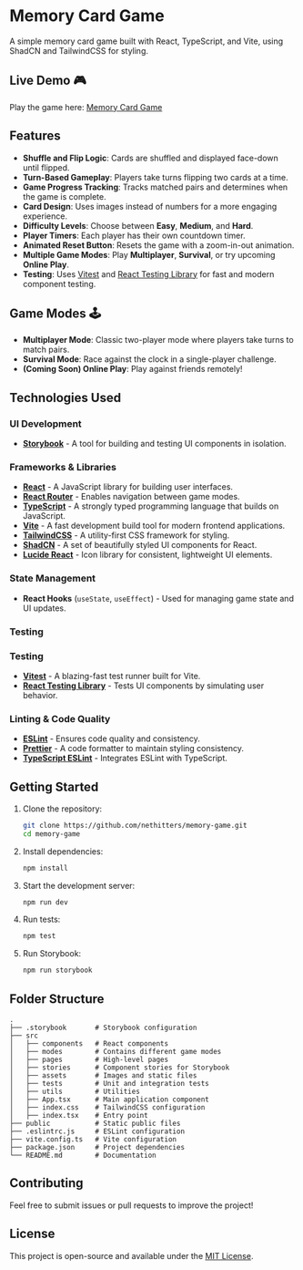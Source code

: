 # Memory Card Game

A simple memory card game built with React, TypeScript, and Vite, using ShadCN and TailwindCSS for styling.

## Live Demo 🎮

Play the game here: [Memory Card Game](https://nethitters.github.io/memory-game/)

## Features

- **Shuffle and Flip Logic**: Cards are shuffled and displayed face-down until flipped.
- **Turn-Based Gameplay**: Players take turns flipping two cards at a time.
- **Game Progress Tracking**: Tracks matched pairs and determines when the game is complete.
- **Card Design**: Uses images instead of numbers for a more engaging experience.
- **Difficulty Levels**: Choose between **Easy**, **Medium**, and **Hard**.
- **Player Timers**: Each player has their own countdown timer.
- **Animated Reset Button**: Resets the game with a zoom-in-out animation.
- **Multiple Game Modes**: Play **Multiplayer**, **Survival**, or try upcoming **Online Play**.
- **Testing**: Uses [Vitest](https://vitest.dev/) and [React Testing Library](https://testing-library.com/docs/react-testing-library/intro/) for fast and modern component testing.

## Game Modes 🕹️

- **Multiplayer Mode**: Classic two-player mode where players take turns to match pairs.
- **Survival Mode**: Race against the clock in a single-player challenge.
- **(Coming Soon) Online Play**: Play against friends remotely!

## Technologies Used

### UI Development

- **[Storybook](https://storybook.js.org/)** - A tool for building and testing UI components in isolation.

### Frameworks & Libraries

- **[React](https://react.dev/)** - A JavaScript library for building user interfaces.
- **[React Router](https://reactrouter.com/)** - Enables navigation between game modes.
- **[TypeScript](https://www.typescriptlang.org/)** - A strongly typed programming language that builds on JavaScript.
- **[Vite](https://vitejs.dev/)** - A fast development build tool for modern frontend applications.
- **[TailwindCSS](https://tailwindcss.com/)** - A utility-first CSS framework for styling.
- **[ShadCN](https://ui.shadcn.com/)** - A set of beautifully styled UI components for React.
- **[Lucide React](https://www.npmjs.com/package/lucide-react)** - Icon library for consistent, lightweight UI elements.

### State Management

- **React Hooks** (`useState`, `useEffect`) - Used for managing game state and UI updates.

### Testing

### Testing

- **[Vitest](https://vitest.dev/)** - A blazing-fast test runner built for Vite.
- **[React Testing Library](https://testing-library.com/docs/react-testing-library/intro/)** - Tests UI components by simulating user behavior.

### Linting & Code Quality

- **[ESLint](https://eslint.org/)** - Ensures code quality and consistency.
- **[Prettier](https://prettier.io/)** - A code formatter to maintain styling consistency.
- **[TypeScript ESLint](https://typescript-eslint.io/)** - Integrates ESLint with TypeScript.

## Getting Started

1. Clone the repository:
   ```sh
   git clone https://github.com/nethitters/memory-game.git
   cd memory-game
   ```
2. Install dependencies:
   ```sh
   npm install
   ```
3. Start the development server:
   ```sh
   npm run dev
   ```
4. Run tests:
   ```sh
   npm test
   ```
5. Run Storybook:
   ```sh
   npm run storybook
   ```

## Folder Structure

```
.
├── .storybook       # Storybook configuration
├── src
│   ├── components   # React components
│   ├── modes        # Contains different game modes
│   ├── pages        # High-level pages
│   ├── stories      # Component stories for Storybook
│   ├── assets       # Images and static files
│   ├── tests        # Unit and integration tests
│   ├── utils        # Utilities
│   ├── App.tsx      # Main application component
│   ├── index.css    # TailwindCSS configuration
│   ├── index.tsx    # Entry point
├── public           # Static public files
├── .eslintrc.js     # ESLint configuration
├── vite.config.ts   # Vite configuration
├── package.json     # Project dependencies
└── README.md        # Documentation
```

## Contributing

Feel free to submit issues or pull requests to improve the project!

## License

This project is open-source and available under the [MIT License](LICENSE).
